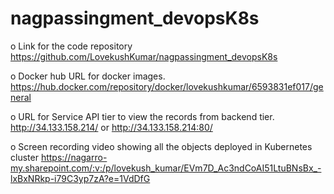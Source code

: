 # nagpassingment_devopsK8s

o Link for the code repository
  https://github.com/LovekushKumar/nagpassingment_devopsK8s

o Docker hub URL for docker images.
  https://hub.docker.com/repository/docker/lovekushkumar/6593831ef017/general

o URL for Service API tier to view the records from backend tier.
  http://34.133.158.214/ or http://34.133.158.214:80/

o Screen recording video showing all the objects deployed in Kubernetes cluster
  https://nagarro-my.sharepoint.com/:v:/p/lovekush_kumar/EVm7D_Ac3ndCoAI51LtuBNsBx_-lxBxNRkp-i79C3yp7zA?e=1VdDfG
